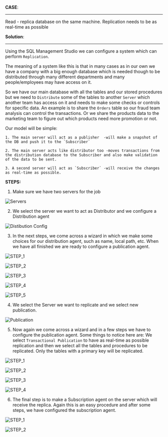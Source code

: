 **CASE**:
***
Read - replica database on the same machine. Replication needs to be as real-time as possible


**Solution**:
***
Using the SQL Management Studio we can configure a system which can perform `Replication`.

The meaning of a system like this is that in many cases as in our own we have a company with a big enough database which is needed though to be distributed through many different departments and many people/employees may have access on it.

So we have our main database with all the tables and our stored procedures but we need to `Distribute` some of the tables to another `Server` which another team has access on it and needs to make some checks or controls for specific data. An example is to share the `Orders` table so our fraud team analysis can control the transactions. Or we share the products data to the marketing team to figure out which products need more promotion or not.

Our model will be simple:

    1. The main server will act as a publisher  -will make a snapshot of the DB and push it to the `Subscriber`

    2. The main server acts like distributor too -moves transactions from the distribution database to the Subscriber and also make validation of the data to be sent.
    
    3. A second server will act as `Subscriber` -will receive the changes as real-time as possible.

**STEPS:**

1. Make sure we have two servers for the job

![Servers](./images/01_servers.png)

2. We select the server we want to act as Distributor and we configure a Distribution agent

![Distibution Config](./images/02_configure_distribution.png?raw=true)

3. In the next steps, we come across a wizard in which we make some choices for our distribution agent, such as name, local path, etc. When we have all finished we are ready to configure a publication agent.

![STEP_1](./images/04_distribution_wizard.png?raw=True)

![STEP_2](./images/05_.png?raw=True)

![STEP_3](./images/06_.png?raw=True)

![STEP_4](./images/07_.png?raw=True)

![STEP_5](./images/08_.png?raw=True)

4. We select the Server we want to replicate and we select new publication.

![Publication](./images/09_publication.png?raw=True)

5. Now again we come across a wizard and in a few steps we have to configure the publication agent. Some things to notice here are:
We select `Transactional Publication` to have as real-time as possible replication and then we select all the tables and procedures to be replicated. Only the tables with a primary key will be replicated.

![STEP_1](./images/10_.png?raw=True)

![STEP_2](./images/11_.png?raw=True)

![STEP_3](./images/12_.png?raw=True)

![STEP_4](./images/13_.png?raw=True)

6. The final step is to make a Subscription agent on the server which will receive the replica. Again this is an easy procedure and after some steps, we have configured the subscription agent.

![STEP_1](./images/14_subscriptions.png?raw=True)

![STEP_2](./images/15_.png?raw=True)


